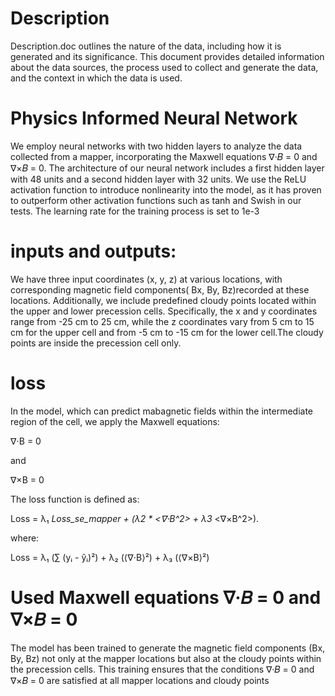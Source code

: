 # Description
Description.doc outlines the nature of the data, including how it is generated and its significance. This document provides detailed information about the data sources, the process used to collect and generate the data, and the context in which the data is used.

# Physics Informed Neural Network 
We employ neural networks with two hidden layers to analyze the data collected from a mapper, incorporating the Maxwell equations ∇·𝐵 = 0 and ∇×𝐵 = 0. The architecture of our neural network includes a first hidden layer with 48 units and a second hidden layer with 32 units. We use the ReLU activation function to introduce nonlinearity into the model, as it has proven to outperform other activation functions such as tanh and Swish in our tests. The learning rate for the training process is set to 1e-3

# inputs and outputs:
We have three input coordinates (x, y, z) at various locations, with corresponding magnetic field components( Bx, By, Bz)recorded at these  locations. Additionally, we include predefined cloudy points located within the upper and lower precession cells. Specifically, the x and y coordinates range from -25 cm to 25 cm, while the z coordinates vary from 5 cm to 15 cm for the upper cell and from -5 cm to -15 cm for the lower cell.The cloudy points are inside the precession cell only.

# loss
In the model, which can predict mabagnetic fields within the intermediate region of the cell,  we apply the Maxwell equations:

∇⋅B = 0

and

∇×B = 0

The loss function is defined as:

Loss = λ₁ *Loss_se_mapper + (λ2 * <∇⋅B^2> + λ3* <∇×B^2>).

where:

Loss = λ₁ (∑ (yᵢ - ŷᵢ)²) + λ₂ (⟨∇⋅B⟩²) + λ₃ (⟨∇×B⟩²)


# Used Maxwell equations ∇·𝐵 = 0 and ∇×𝐵 = 0

The model has been trained to generate the magnetic field components (Bx, By, Bz) not only at the mapper locations but also at the cloudy points within the precession cells. This training ensures that the conditions ∇·𝐵 = 0 and ∇×𝐵 = 0 are satisfied at all mapper locations and cloudy points


